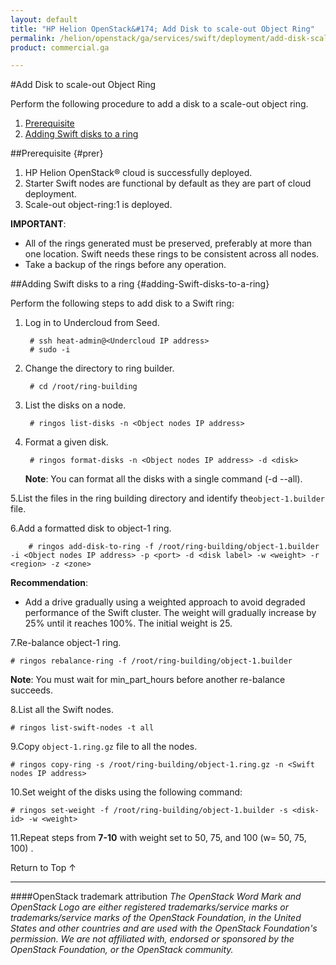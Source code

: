 ```yaml
---
layout: default
title: "HP Helion OpenStack&#174; Add Disk to scale-out Object Ring"
permalink: /helion/openstack/ga/services/swift/deployment/add-disk-scale-out/
product: commercial.ga

---
```

<!--UNDER REVISION-->

<script>

function PageRefresh {
onLoad="window.refresh"
}

PageRefresh();

</script>

<!---
<p style="font-size: small;"> <a href="/helion/openstack/ga/services/object/swift/expand-cluster/">&#9664; PREV</a> | <a href=" /helion/openstack/ga/services/object/swift/expand-cluster/">&#9650; UP</a> | <a href="/helion/openstack/ga/services/swift/deployment/add-disk-starter/"> NEXT &#9654</a> </p> --->


#Add Disk to scale-out Object Ring

Perform the following procedure to add a disk to a scale-out object ring. 


1. [Prerequisite](#prer)
2. [Adding Swift disks to a ring](#adding-Swift-disks-to-a-ring)


##Prerequisite {#prer}

1. HP Helion OpenStack&#174; cloud is successfully deployed. 
2. Starter Swift nodes are functional by default as they are part of cloud deployment.
3. Scale-out object-ring:1 is deployed.


**IMPORTANT**:  
 
*  All of the rings generated must be preserved, preferably at more than one location. Swift needs these rings to be consistent across all nodes.
* Take a backup of the rings before any operation.


##Adding Swift disks to a ring {#adding-Swift-disks-to-a-ring}

Perform the following steps to add disk to a Swift ring:


1. Log in to Undercloud from Seed. 

		# ssh heat-admin@<Undercloud IP address> 
		# sudo -i

2. Change the directory to ring builder.

		# cd /root/ring-building

3. List the disks on a node.

		# ringos list-disks -n <Object nodes IP address> 

4. Format a given disk.

		# ringos format-disks -n <Object nodes IP address> -d <disk>


	**Note**: You can format all the disks with a single command (-d --all).

5.List the files in the ring building directory and identify the`object-1.builder` file.

6.Add a formatted disk to object-1 ring.

		# ringos add-disk-to-ring -f /root/ring-building/object-1.builder -i <Object nodes IP address> -p <port> -d <disk label> -w <weight> -r <region> -z <zone>


**Recommendation**: 
              
* Add a drive gradually using a weighted approach to avoid degraded performance of the Swift cluster. The weight will gradually increase by 25% until it reaches 100%. The initial weight is 25.

7.Re-balance object-1 ring.

	# ringos rebalance-ring -f /root/ring-building/object-1.builder
	
**Note**: You must wait for min&#095;part_hours before another re-balance succeeds.	

8.List all the Swift nodes. 

	# ringos list-swift-nodes -t all

			
9.Copy `object-1.ring.gz` file to all the nodes.

	# ringos copy-ring -s /root/ring-building/object-1.ring.gz -n <Swift nodes IP address>
	

10.Set weight of the disks using the following command:


	# ringos set-weight -f /root/ring-building/object-1.builder -s <disk-id> -w <weight>

 
11.Repeat steps from **7-10** with weight set to 50, 75, and 100 (w= 50, 75, 100) .

<a href="#top" style="padding:14px 0px 14px 0px; text-decoration: none;"> Return to Top &#8593; </a>


----
####OpenStack trademark attribution
*The OpenStack Word Mark and OpenStack Logo are either registered trademarks/service marks or trademarks/service marks of the OpenStack Foundation, in the United States and other countries and are used with the OpenStack Foundation's permission. We are not affiliated with, endorsed or sponsored by the OpenStack Foundation, or the OpenStack community.*

 
